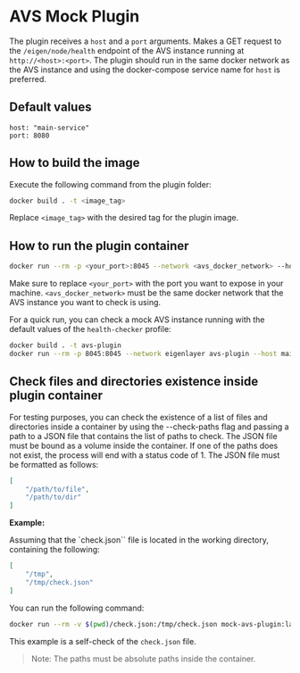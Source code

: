 # AVS Mock Plugin

The plugin receives a `host` and a `port` arguments. Makes a GET request to the `/eigen/node/health` endpoint of the AVS instance running at `http://<host>:<port>`. The plugin should run in the same docker network as the AVS instance and using the docker-compose service name for `host` is preferred.

## Default values

```
host: "main-service"
port: 8080
```

## How to build the image

Execute the following command from the plugin folder:

```bash
docker build . -t <image_tag>
```

Replace `<image_tag>` with the desired tag for the plugin image.

## How to run the plugin container

```bash
docker run --rm -p <your_port>:8045 --network <avs_docker_network> --host <host> --port <port>
```

Make sure to replace `<your_port>` with the port you want to expose in your machine. `<avs_docker_network>` must be the same docker network that the AVS instance you want to check is using.

For a quick run, you can check a mock AVS instance running with the default values of the `health-checker` profile:

```bash
docker build . -t avs-plugin
docker run --rm -p 8045:8045 --network eigenlayer avs-plugin --host main-service --port 8090
```

## Check files and directories existence inside plugin container

For testing purposes, you can check the existence of a list of files and directories inside a container by using the --check-paths flag and passing a path to a JSON file that contains the list of paths to check. The JSON file must be bound as a volume inside the container. If one of the paths does not exist, the process will end with a status code of 1. The JSON file must be formatted as follows:

```json
[
    "/path/to/file",
    "/path/to/dir"
]
```

**Example:**

Assuming that the `check.json`` file is located in the working directory, containing the following:

```json
[
    "/tmp",
    "/tmp/check.json"
]
```

You can run the following command:

```bash
docker run --rm -v $(pwd)/check.json:/tmp/check.json mock-avs-plugin:latest --check-paths /tmp/check.json
```

This example is a self-check of the `check.json` file.

> Note: The paths must be absolute paths inside the container.
